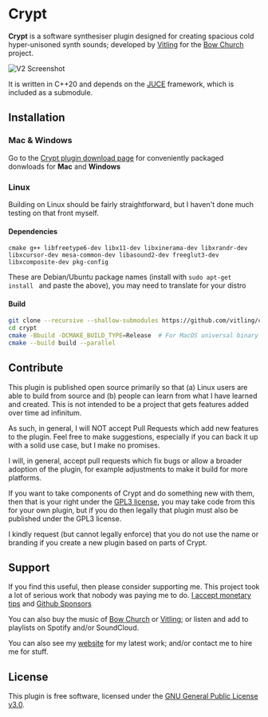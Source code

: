 
# Crypt

**Crypt** is a software synthesiser plugin designed for creating spacious cold hyper-unisoned
synth sounds; developed by [Vitling](https://www.vitling.xyz) for the [Bow Church](http://bowchurch.bandcamp.com/) project.

![V2 Screenshot](https://www.vitling.xyz/crypt/resources/crypt-screenshot.jpg)

It is written in C++20 and depends on the [JUCE](https://github.com/juce-framework/JUCE) framework, which is
included as a submodule.

## Installation

### Mac & Windows

Go to the [Crypt plugin download page](https://www.vitling.xyz/crypt) for conveniently packaged donwloads for **Mac** and **Windows**

### Linux

Building on Linux should be fairly straightforward, but I haven't done much testing on that front myself. 

#### Dependencies
```cmake g++ libfreetype6-dev libx11-dev libxinerama-dev libxrandr-dev libxcursor-dev mesa-common-dev libasound2-dev freeglut3-dev libxcomposite-dev pkg-config```

These are Debian/Ubuntu package names (install with `sudo apt-get install ` and paste the above), you may need to translate for your distro

#### Build

```bash
git clone --recursive --shallow-submodules https://github.com/vitling/crypt.git
cd crypt
cmake -Bbuild -DCMAKE_BUILD_TYPE=Release  # For MacOS universal binary add "-DCMAKE_OSX_ARCHITECTURES=arm64;x86_64"
cmake --build build --parallel
```

## Contribute

This plugin is published open source primarily so that (a) Linux users are able to build from source and (b) people can learn from what I have learned and created. This is not intended to be a project that gets features added over time ad infinitum.

As such, in general, I will NOT accept Pull Requests which add new features to the plugin. Feel free to make suggestions, especially if you can back it up with a solid use case, but I make no promises.

I will, in general, accept pull requests which fix bugs or allow a broader adoption of the plugin, for example adjustments to make it build for more platforms.

If you want to take components of Crypt and do something new with them, then that is your right under the [GPL3 license](https://www.gnu.org/licenses/gpl-3.0.html), you may take code from this for your own plugin, but if you do then legally that plugin must also be published under the GPL3 license.

I kindly request (but cannot legally enforce) that you do not use the name or branding if you create a new plugin based on parts of Crypt.

## Support

If you find this useful, then please consider supporting me. This project took a lot of serious work that nobody was paying me to do.
[I accept monetary tips](https://ko-fi.com/vitling) and [Github Sponsors](https://github.com/sponsors/vitling)

You can also buy the music of [Bow Church](https://bowchurch.bandcamp.com)
or [Vitling](https://vitling.bandcamp.com); or listen and add to playlists on Spotify and/or SoundCloud.

You can also see my [website](https://www.vitling.xyz) for my latest work; and/or contact me to hire me for stuff.

## License

This plugin is free software, licensed under the [GNU General Public License v3.0](https://www.gnu.org/licenses/gpl-3.0.html). 

